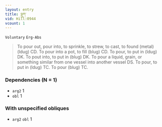 ```yaml
---
layout: entry
title: ལྡུག་
vid: Hill:0944
vcount: 1
---
```

`Voluntary` `Erg-Abs`
> To pour out, pour into, to sprinkle, to strew, to cast, to found (metal) (ldug) CD\.
 To pour into a pot, to fill (blug) CD\.
 To pour, to put in (ldug) DK\.
 To pout into, to put in (blug) DK\.
 To pour a liquid, grain, or something similar from one vessel into another vessel DS\.
 To pour, to put in (ldug) TC\.
 To pour (blug) TC\.

### Dependencies (N = 1)
* `arg2` 1
* `obl` 1


### With unspecified obliques
* `arg2` `obl` 1


